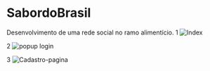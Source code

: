 # SabordoBrasil
Desenvolvimento de uma rede social no ramo alimentício.
1 ![Index](https://github.com/user-attachments/assets/03d88a36-48a5-4fe2-9435-168f80dc52ff)


2 ![popup login](https://github.com/user-attachments/assets/5a762465-3f9f-47d0-b7c6-3302485c7779)


3 ![Cadastro-pagina](https://github.com/user-attachments/assets/a991df6e-0643-4ed1-9e42-9a2256f83310)
